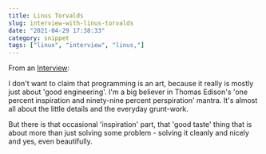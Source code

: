 ```yaml
---
title: Linus Torvalds
slug: interview-with-linus-torvalds
date: "2021-04-29 17:38:33"
category: snippet
tags: ["linux", "interview", "linus,"]
---
```


From an [Interview](https://tag1consulting.com/blog/interview-linus-torvalds-linux-and-git:):

I don't want to claim that programming is an art, because it really is mostly
just about 'good engineering'. I'm a big believer in Thomas Edison's 'one
percent inspiration and ninety-nine percent perspiration' mantra. It's almost
all about the little details and the everyday grunt-work.

But there is that occasional 'inspiration' part, that 'good taste' thing that
is about more than just solving some problem - solving it cleanly and nicely
and yes, even beautifully.
